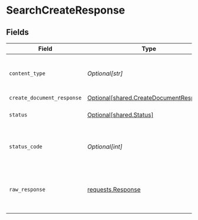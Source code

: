 # SearchCreateResponse


## Fields

| Field                                                                                        | Type                                                                                         | Required                                                                                     | Description                                                                                  |
| -------------------------------------------------------------------------------------------- | -------------------------------------------------------------------------------------------- | -------------------------------------------------------------------------------------------- | -------------------------------------------------------------------------------------------- |
| `content_type`                                                                               | *Optional[str]*                                                                              | :heavy_check_mark:                                                                           | HTTP response content type for this operation                                                |
| `create_document_response`                                                                   | [Optional[shared.CreateDocumentResponse]](undefined/models/shared/createdocumentresponse.md) | :heavy_minus_sign:                                                                           | OK                                                                                           |
| `status`                                                                                     | [Optional[shared.Status]](undefined/models/shared/status.md)                                 | :heavy_minus_sign:                                                                           | Default error response                                                                       |
| `status_code`                                                                                | *Optional[int]*                                                                              | :heavy_check_mark:                                                                           | HTTP response status code for this operation                                                 |
| `raw_response`                                                                               | [requests.Response](https://requests.readthedocs.io/en/latest/api/#requests.Response)        | :heavy_minus_sign:                                                                           | Raw HTTP response; suitable for custom response parsing                                      |